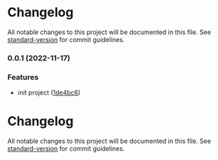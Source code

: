 # Changelog

All notable changes to this project will be documented in this file. See [standard-version](https://github.com/conventional-changelog/standard-version) for commit guidelines.

### 0.0.1 (2022-11-17)


### Features

* init project ([1de4bc6](https://icode.baidu.com:8235/baidu/aigc/video-frame-extraction/commit/1de4bc659c15248cd6936cffd6c97da11dd9b3a9))

# Changelog

All notable changes to this project will be documented in this file. See [standard-version](https://github.com/conventional-changelog/standard-version) for commit guidelines.
